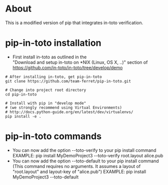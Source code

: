 About
=====
This is a modified version of pip that integrates in-toto verification.

pip-in-toto installation
=====================
* First install in-toto as outlined in the  
"Download and setup in-toto on *NIX (Linux, OS X, ..)" section of https://github.com/in-toto/in-toto/tree/develop/demo

```shell
# After installing in-toto, get pip-in-toto
git clone https://github.com/team-ferret/pip-in-toto.git

# Change into project root directory
cd pip-in-toto

# Install with pip in "develop mode"
# (we strongly recommend using Virtual Environments)
# http://docs.python-guide.org/en/latest/dev/virtualenvs/
pip install -e .

```

pip-in-toto commands
====================
* You can now add the option --toto-verify <layout> <layout-keys> to your pip install command
	EXAMPLE: pip install MyDemoProject3 --toto-verify root.layout alice.pub
* You can now add the option --toto-default to your pip install command (This command requires no arguments. It assumes a layout of "root.layout" and layout-key of "alice.pub")
	EXAMPLE: pip install MyDemoProject3 --toto-default


